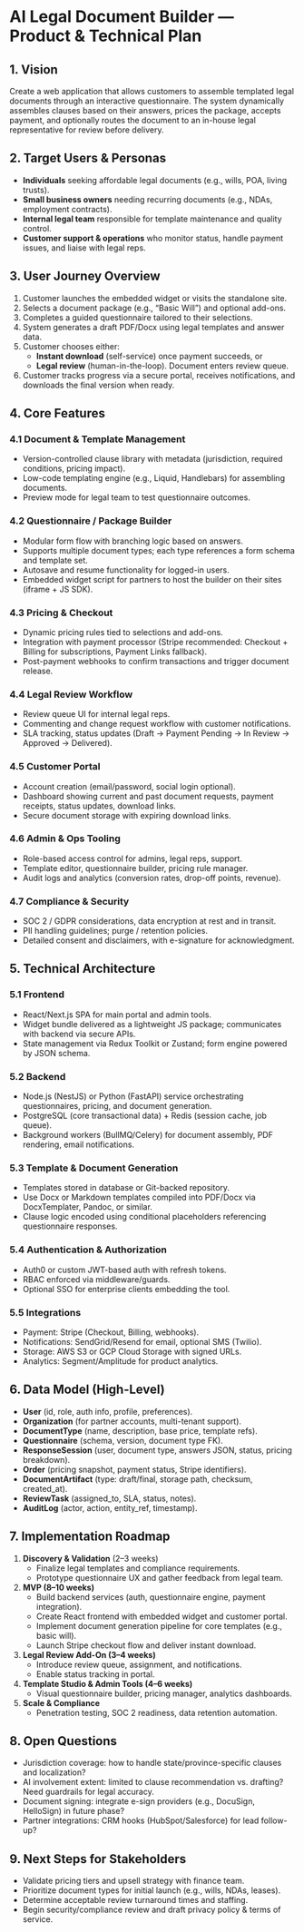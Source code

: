 # AI Legal Document Builder — Product & Technical Plan

## 1. Vision
Create a web application that allows customers to assemble templated legal documents through an interactive questionnaire. The system dynamically assembles clauses based on their answers, prices the package, accepts payment, and optionally routes the document to an in-house legal representative for review before delivery.

## 2. Target Users & Personas
- **Individuals** seeking affordable legal documents (e.g., wills, POA, living trusts).
- **Small business owners** needing recurring documents (e.g., NDAs, employment contracts).
- **Internal legal team** responsible for template maintenance and quality control.
- **Customer support & operations** who monitor status, handle payment issues, and liaise with legal reps.

## 3. User Journey Overview
1. Customer launches the embedded widget or visits the standalone site.
2. Selects a document package (e.g., “Basic Will”) and optional add-ons.
3. Completes a guided questionnaire tailored to their selections.
4. System generates a draft PDF/Docx using legal templates and answer data.
5. Customer chooses either:
   - **Instant download** (self-service) once payment succeeds, or
   - **Legal review** (human-in-the-loop). Document enters review queue.
6. Customer tracks progress via a secure portal, receives notifications, and downloads the final version when ready.

## 4. Core Features
### 4.1 Document & Template Management
- Version-controlled clause library with metadata (jurisdiction, required conditions, pricing impact).
- Low-code templating engine (e.g., Liquid, Handlebars) for assembling documents.
- Preview mode for legal team to test questionnaire outcomes.

### 4.2 Questionnaire / Package Builder
- Modular form flow with branching logic based on answers.
- Supports multiple document types; each type references a form schema and template set.
- Autosave and resume functionality for logged-in users.
- Embedded widget script for partners to host the builder on their sites (iframe + JS SDK).

### 4.3 Pricing & Checkout
- Dynamic pricing rules tied to selections and add-ons.
- Integration with payment processor (Stripe recommended: Checkout + Billing for subscriptions, Payment Links fallback).
- Post-payment webhooks to confirm transactions and trigger document release.

### 4.4 Legal Review Workflow
- Review queue UI for internal legal reps.
- Commenting and change request workflow with customer notifications.
- SLA tracking, status updates (Draft → Payment Pending → In Review → Approved → Delivered).

### 4.5 Customer Portal
- Account creation (email/password, social login optional).
- Dashboard showing current and past document requests, payment receipts, status updates, download links.
- Secure document storage with expiring download links.

### 4.6 Admin & Ops Tooling
- Role-based access control for admins, legal reps, support.
- Template editor, questionnaire builder, pricing rule manager.
- Audit logs and analytics (conversion rates, drop-off points, revenue).

### 4.7 Compliance & Security
- SOC 2 / GDPR considerations, data encryption at rest and in transit.
- PII handling guidelines; purge / retention policies.
- Detailed consent and disclaimers, with e-signature for acknowledgment.

## 5. Technical Architecture
### 5.1 Frontend
- React/Next.js SPA for main portal and admin tools.
- Widget bundle delivered as a lightweight JS package; communicates with backend via secure APIs.
- State management via Redux Toolkit or Zustand; form engine powered by JSON schema.

### 5.2 Backend
- Node.js (NestJS) or Python (FastAPI) service orchestrating questionnaires, pricing, and document generation.
- PostgreSQL (core transactional data) + Redis (session cache, job queue).
- Background workers (BullMQ/Celery) for document assembly, PDF rendering, email notifications.

### 5.3 Template & Document Generation
- Templates stored in database or Git-backed repository.
- Use Docx or Markdown templates compiled into PDF/Docx via DocxTemplater, Pandoc, or similar.
- Clause logic encoded using conditional placeholders referencing questionnaire responses.

### 5.4 Authentication & Authorization
- Auth0 or custom JWT-based auth with refresh tokens.
- RBAC enforced via middleware/guards.
- Optional SSO for enterprise clients embedding the tool.

### 5.5 Integrations
- Payment: Stripe (Checkout, Billing, webhooks).
- Notifications: SendGrid/Resend for email, optional SMS (Twilio).
- Storage: AWS S3 or GCP Cloud Storage with signed URLs.
- Analytics: Segment/Amplitude for product analytics.

## 6. Data Model (High-Level)
- **User** (id, role, auth info, profile, preferences).
- **Organization** (for partner accounts, multi-tenant support).
- **DocumentType** (name, description, base price, template refs).
- **Questionnaire** (schema, version, document type FK).
- **ResponseSession** (user, document type, answers JSON, status, pricing breakdown).
- **Order** (pricing snapshot, payment status, Stripe identifiers).
- **DocumentArtifact** (type: draft/final, storage path, checksum, created_at).
- **ReviewTask** (assigned_to, SLA, status, notes).
- **AuditLog** (actor, action, entity_ref, timestamp).

## 7. Implementation Roadmap
1. **Discovery & Validation** (2–3 weeks)
   - Finalize legal templates and compliance requirements.
   - Prototype questionnaire UX and gather feedback from legal team.
2. **MVP (8–10 weeks)**
   - Build backend services (auth, questionnaire engine, payment integration).
   - Create React frontend with embedded widget and customer portal.
   - Implement document generation pipeline for core templates (e.g., basic will).
   - Launch Stripe checkout flow and deliver instant download.
3. **Legal Review Add-On (3–4 weeks)**
   - Introduce review queue, assignment, and notifications.
   - Enable status tracking in portal.
4. **Template Studio & Admin Tools (4–6 weeks)**
   - Visual questionnaire builder, pricing manager, analytics dashboards.
5. **Scale & Compliance**
   - Penetration testing, SOC 2 readiness, data retention automation.

## 8. Open Questions
- Jurisdiction coverage: how to handle state/province-specific clauses and localization?
- AI involvement extent: limited to clause recommendation vs. drafting? Need guardrails for legal accuracy.
- Document signing: integrate e-sign providers (e.g., DocuSign, HelloSign) in future phase?
- Partner integrations: CRM hooks (HubSpot/Salesforce) for lead follow-up?

## 9. Next Steps for Stakeholders
- Validate pricing tiers and upsell strategy with finance team.
- Prioritize document types for initial launch (e.g., wills, NDAs, leases).
- Determine acceptable review turnaround times and staffing.
- Begin security/compliance review and draft privacy policy & terms of service.

